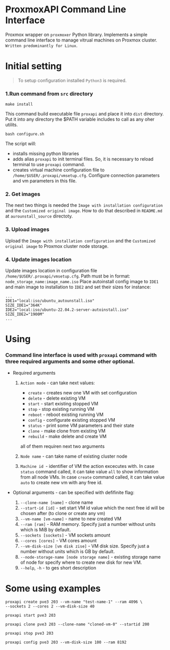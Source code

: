 # ProxmoxAPI Command Line Interface
Proxmox wrapper on `proxmoxer` Python library. Implements a simple command line interface to manage vitrual machines on Proxmox cluster. `Written predominantly for Linux`.

# Initial setting
> To setup configuration installed `Python3` is required.

### 1.Run command from `src` directory
```
make install
```
This command build executable file `proxapi` and place it into `dist` directory. Put it into any directory the $PATH variable includes to call as any oher utilits.  

```
bash configure.sh
```
The script will:
- installs missing python libraries
- adds alias `proxapi` to init terminal files. So, it is necessary to reload terminal to use `proxapi` command.
- creates virtual machine configuration file to `/home/$USER/.proxapi/vmsetup.cfg`. Configure connection parameters and vm parameters in this file.

### 2. Get images
The next two things is needed the `Image with installation configuration` and the `Customized original image`. How to do that described in `README.md` at `aurounstall_source` directoty.

### 3. Upload images
Upload the `Image with installation configuration` and the `Customized original image` to Proxmox cluster node storage.

### 4. Update images location
Update images location in configuration file `/home/$USER/.proxapi/vmsetup.cfg`. Path must be in format: `node_storage_name:image_name.iso`
Place autoinstall config image to `IDE1` and main image to installation to `IDE2` and set their sizes for instance:
```
...
IDE1="local:iso/ubuntu_autounstall.iso"
SIZE_IDE1="364K"
IDE2="local:iso/ubuntu-22.04.2-server-autoinstall.iso"
SIZE_IDE2="1900M"
...
```

# Using
### Command line interface is used with `proxapi` command with three required arguments and some other optional.
- Required arguments
    1. `Action mode` - can take next values:  
        - `create` - creates new one VM with set configuration  
        - `delete` - delete existing VM  
        - `start` - start existing stopped VM  
        - `stop` - stop existing running VM  
        - `reboot` - reboot existing running VM  
        - `config` - configurate existing stopped VM  
        - `status` - print some VM parameters and their state  
        - `clone` - make clone from existing VM  
        - `rebuild` - make delete and create VM  

        all of them requiren next two arguments
    
    2. `Node name` - can take name of existing cluster node

    3. `Machine id `- identifier of VM the action excecutes with. In case `status` command called, it can take value `all` to show information from all node VMs. In case `create` command called, it can take value `auto` to create new vm with any free id.

- Optional arguments - can be specified with defifinite flag:
    1. `--clone-name [name]` - clone name
    2. `--start-id [id]` - set start VM id value which the next free id will be chosen after (to clone or create any vm)
    3. `--vm-name [vm-name]` - name to new created VM
    4. `--ram [ram]` - RAM memory. Specify just a number without units which is MiB by default.
    5. `--sockets [sockets]` - VM sockets amount
    6. `--cores [cores]` - VM cores amount
    7. `--vm-disk-size [vm disk zise]` - VM disk size. Specify just a number without units which is GB by default.
    8. `--node-storage-name [node storage name]` - existing storage name of node for specify where to create new disk for new VM.
    9. `--help`, `-h` - to ges short description

# Some using examples
```
proxapi create pve3 203 --vm-name "test-name-1" --ram 4096 \
--sockets 2 --cores 2 --vm-disk-size 40
```
```
proxapi start pve3 203
```
```
proxapi clone pve3 203 --clone-name "cloned-vm-0" --startid 200
```
```
proxapi stop pve3 203
```
```
proxapi config pve3 203 --vm-disk-size 100 --ram 8192
```
